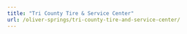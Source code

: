 ```yaml
---
title: "Tri County Tire & Service Center"
url: /oliver-springs/tri-county-tire-and-service-center/
---
```

